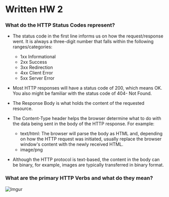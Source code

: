 # Written HW 2
### What do the HTTP Status Codes represent?
- The status code in the first line informs us on how the request/response went. It is always a three-digit number that falls within the following ranges/categories:

    - 1xx Informational
    - 2xx Success
    - 3xx Redirection
    - 4xx Client Error
    - 5xx Server Error

- Most HTTP responses will have a status code of 200, which means OK. You also might be familiar with the status code of 404- Not Found.

- The Response Body is what holds the content of the requested resource.

- The Content-Type header helps the browser determine what to do with the data being sent in the body of the HTTP response. For example:
    - text/html: The browser will parse the body as HTML and, depending on how the HTTP request was initiated, usually replace the browser window's content with the newly received HTML.
    - image/png

- Although the HTTP protocol is text-based, the content in the body can be binary, for example, images are typically transferred in binary format.

### What are the primary HTTP Verbs and what do they mean?

![Imgur](https://i.imgur.com/GuzCPhq.png)